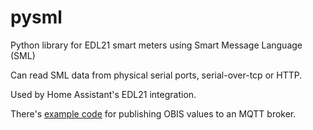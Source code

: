 # pysml

Python library for EDL21 smart meters using Smart Message Language (SML)

Can read SML data from physical serial ports, serial-over-tcp or HTTP.

Used by Home Assistant's EDL21 integration.

There's [example code](examples/sml-mqtt-bridge.py) for publishing OBIS values to an MQTT broker.

